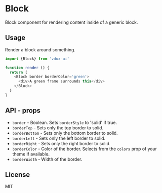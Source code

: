 # Block

Block component for rendering content inside of a generic block.

## Usage

Render a block around something.

```javascript
import {Block} from 'vdux-ui'

function render () {
  return (
    <Block border borderColor='green'>
      <div>A green frame surrounds this</div>
    </Block>
  )
}
```

## API - props

  * `border` - Boolean. Sets `borderStyle` to 'solid' if true.
  * `borderTop` - Sets only the top border to solid.
  * `borderBottom` - Sets only the bottom border to solid.
  * `borderLeft` - Sets only the left border to solid.
  * `borderRight` - Sets only the right border to solid.
  * `borderColor` - Color of the border. Selects from the `colors` prop of your theme if available.
  * `borderWidth` - Width of the border.

## License

MIT
